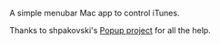 A simple menubar Mac app to control iTunes.

Thanks to shpakovski's [Popup project](https://github.com/shpakovski/Popup) for all the help.
